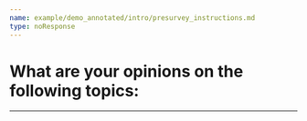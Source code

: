 ```yaml
---
name: example/demo_annotated/intro/presurvey_instructions.md
type: noResponse
---
```


# What are your opinions on the following topics:

---
